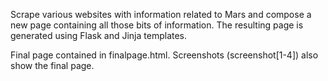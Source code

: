 Scrape various websites with information related to Mars and compose a new page containing all those bits of information. The resulting page is generated using Flask and Jinja templates.

Final page contained in finalpage.html. Screenshots (screenshot[1-4]) also show the final page.
